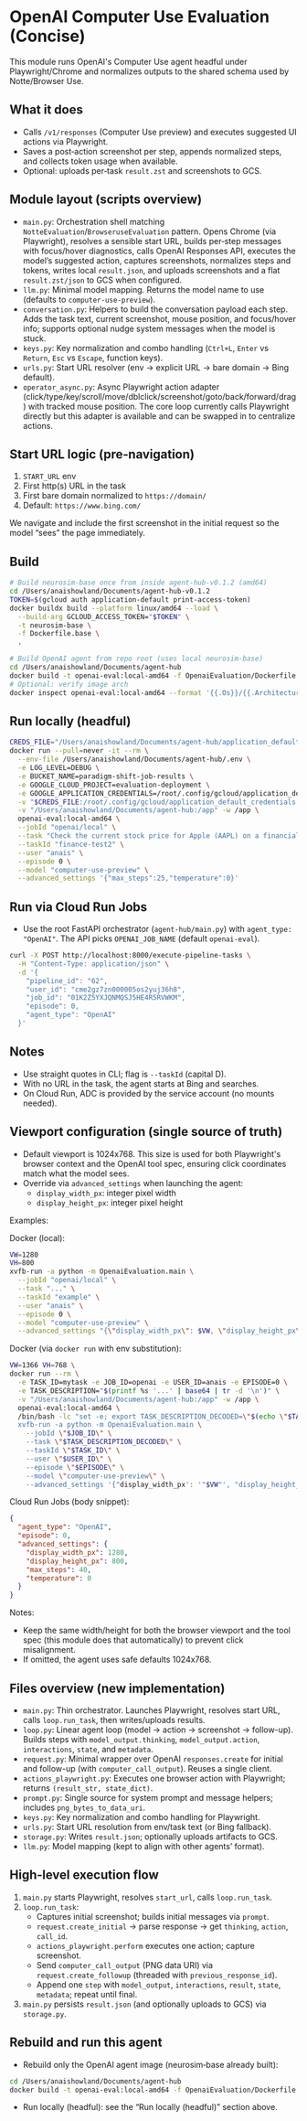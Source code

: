 # OpenAI Computer Use Evaluation (Concise)

This module runs OpenAI's Computer Use agent headful under Playwright/Chrome and normalizes outputs to the shared schema used by Notte/Browser Use.

## What it does
- Calls `/v1/responses` (Computer Use preview) and executes suggested UI actions via Playwright.
- Saves a post‑action screenshot per step, appends normalized steps, and collects token usage when available.
- Optional: uploads per‑task `result.zst` and screenshots to GCS.

## Module layout (scripts overview)
- `main.py`: Orchestration shell matching `NotteEvaluation`/`BrowseruseEvaluation` pattern. Opens Chrome (via Playwright), resolves a sensible start URL, builds per‑step messages with focus/hover diagnostics, calls OpenAI Responses API, executes the model’s suggested action, captures screenshots, normalizes steps and tokens, writes local `result.json`, and uploads screenshots and a flat `result.zst/json` to GCS when configured.
- `llm.py`: Minimal model mapping. Returns the model name to use (defaults to `computer-use-preview`).
- `conversation.py`: Helpers to build the conversation payload each step. Adds the task text, current screenshot, mouse position, and focus/hover info; supports optional nudge system messages when the model is stuck.
- `keys.py`: Key normalization and combo handling (`Ctrl+L`, `Enter` vs `Return`, `Esc` vs `Escape`, function keys).
- `urls.py`: Start URL resolver (env → explicit URL → bare domain → Bing default).
- `operator_async.py`: Async Playwright action adapter (click/type/key/scroll/move/dblclick/screenshot/goto/back/forward/drag) with tracked mouse position. The core loop currently calls Playwright directly but this adapter is available and can be swapped in to centralize actions.

## Start URL logic (pre‑navigation)
1. `START_URL` env
2. First http(s) URL in the task
3. First bare domain normalized to `https://domain/`
4. Default: `https://www.bing.com/`

We navigate and include the first screenshot in the initial request so the model “sees” the page immediately.

## Build
```bash
# Build neurosim-base once from inside agent-hub-v0.1.2 (amd64)
cd /Users/anaishowland/Documents/agent-hub-v0.1.2
TOKEN=$(gcloud auth application-default print-access-token)
docker buildx build --platform linux/amd64 --load \
  --build-arg GCLOUD_ACCESS_TOKEN="$TOKEN" \
  -t neurosim-base \
  -f Dockerfile.base \
  .

# Build OpenAI agent from repo root (uses local neurosim-base)
cd /Users/anaishowland/Documents/agent-hub
docker build -t openai-eval:local-amd64 -f OpenaiEvaluation/Dockerfile .
# Optional: verify image arch
docker inspect openai-eval:local-amd64 --format '{{.Os}}/{{.Architecture}}'
```



## Run locally (headful)
```bash
CREDS_FILE="/Users/anaishowland/Documents/agent-hub/application_default_credentials.json"
docker run --pull=never -it --rm \
  --env-file /Users/anaishowland/Documents/agent-hub/.env \
  -e LOG_LEVEL=DEBUG \
  -e BUCKET_NAME=paradigm-shift-job-results \
  -e GOOGLE_CLOUD_PROJECT=evaluation-deployment \
  -e GOOGLE_APPLICATION_CREDENTIALS=/root/.config/gcloud/application_default_credentials.json \
  -v "$CREDS_FILE:/root/.config/gcloud/application_default_credentials.json:ro" \
  -v "/Users/anaishowland/Documents/agent-hub:/app" -w /app \
  openai-eval:local-amd64 \
  --jobId "openai/local" \
  --task "Check the current stock price for Apple (AAPL) on a financial news website." \
  --taskId "finance-test2" \
  --user "anais" \
  --episode 0 \
  --model "computer-use-preview" \
  --advanced_settings '{"max_steps":25,"temperature":0}'
```

## Run via Cloud Run Jobs
- Use the root FastAPI orchestrator (`agent-hub/main.py`) with `agent_type: "OpenAI"`. The API picks `OPENAI_JOB_NAME` (default `openai-eval`).
```bash
curl -X POST http://localhost:8000/execute-pipeline-tasks \
  -H "Content-Type: application/json" \
  -d '{
    "pipeline_id": "62",
    "user_id": "cme2gz7zn000005os2yuj36h8",
    "job_id": "01K2Z5YXJQNMQSJ5HE4R5RVWKM",
    "episode": 0,
    "agent_type": "OpenAI"
  }'
```

## Notes
- Use straight quotes in CLI; flag is `--taskId` (capital D).
- With no URL in the task, the agent starts at Bing and searches.
- On Cloud Run, ADC is provided by the service account (no mounts needed).

## Viewport configuration (single source of truth)
- Default viewport is 1024x768. This size is used for both Playwright's browser context and the OpenAI tool spec, ensuring click coordinates match what the model sees.
- Override via `advanced_settings` when launching the agent:
  - `display_width_px`: integer pixel width
  - `display_height_px`: integer pixel height

Examples:

Docker (local):
```bash
VW=1280
VH=800
xvfb-run -a python -m OpenaiEvaluation.main \
  --jobId "openai/local" \
  --task "..." \
  --taskId "example" \
  --user "anais" \
  --episode 0 \
  --model "computer-use-preview" \
  --advanced_settings "{\"display_width_px\": $VW, \"display_height_px\": $VH, \"max_steps\": 30, \"temperature\": 0}"
```

Docker (via `docker run` with env substitution):
```bash
VW=1366 VH=768 \
docker run --rm \
  -e TASK_ID=mytask -e JOB_ID=openai -e USER_ID=anais -e EPISODE=0 \
  -e TASK_DESCRIPTION="$(printf %s '...' | base64 | tr -d '\n')" \
  -v "/Users/anaishowland/Documents/agent-hub:/app" -w /app \
  openai-eval:local-amd64 \
  /bin/bash -lc "set -e; export TASK_DESCRIPTION_DECODED=\"$(echo \"$TASK_DESCRIPTION\" | base64 --decode)\"; \
  xvfb-run -a python -m OpenaiEvaluation.main \
    --jobId \"$JOB_ID\" \
    --task \"$TASK_DESCRIPTION_DECODED\" \
    --taskId \"$TASK_ID\" \
    --user \"$USER_ID\" \
    --episode \"$EPISODE\" \
    --model \"computer-use-preview\" \
    --advanced_settings '{"display_width_px': '"$VW"', "display_height_px": '"$VH"', "max_steps": 30, "temperature": 0}'"
```

Cloud Run Jobs (body snippet):
```json
{
  "agent_type": "OpenAI",
  "episode": 0,
  "advanced_settings": {
    "display_width_px": 1280,
    "display_height_px": 800,
    "max_steps": 40,
    "temperature": 0
  }
}
```

Notes:
- Keep the same width/height for both the browser viewport and the tool spec (this module does that automatically) to prevent click misalignment.
- If omitted, the agent uses safe defaults 1024x768.

## Files overview (new implementation)
- `main.py`: Thin orchestrator. Launches Playwright, resolves start URL, calls `loop.run_task`, then writes/uploads results.
- `loop.py`: Linear agent loop (model → action → screenshot → follow-up). Builds steps with `model_output.thinking`, `model_output.action`, `interactions`, `state`, and `metadata`.
- `request.py`: Minimal wrapper over OpenAI `responses.create` for initial and follow-up (with `computer_call_output`). Reuses a single client.
- `actions_playwright.py`: Executes one browser action with Playwright; returns `(result_str, state_dict)`.
- `prompt.py`: Single source for system prompt and message helpers; includes `png_bytes_to_data_uri`.
- `keys.py`: Key normalization and combo handling for Playwright.
- `urls.py`: Start URL resolution from env/task text (or Bing fallback).
- `storage.py`: Writes `result.json`; optionally uploads artifacts to GCS.
- `llm.py`: Model mapping (kept to align with other agents’ format).

## High‑level execution flow
1) `main.py` starts Playwright, resolves `start_url`, calls `loop.run_task`.
2) `loop.run_task`:
   - Captures initial screenshot; builds initial messages via `prompt`.
   - `request.create_initial` → parse response → get `thinking`, `action`, `call_id`.
   - `actions_playwright.perform` executes one action; capture screenshot.
   - Send `computer_call_output` (PNG data URI) via `request.create_followup` (threaded with `previous_response_id`).
   - Append one `step` with `model_output`, `interactions`, `result`, `state`, `metadata`; repeat until final.
3) `main.py` persists `result.json` (and optionally uploads to GCS) via `storage.py`.

## Rebuild and run this agent
- Rebuild only the OpenAI agent image (neurosim‑base already built):
```bash
cd /Users/anaishowland/Documents/agent-hub
docker build -t openai-eval:local-amd64 -f OpenaiEvaluation/Dockerfile .
```
- Run locally (headful): see the “Run locally (headful)” section above.